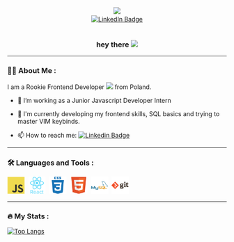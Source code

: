 <div id="header" align="center">
  <img src="https://media.giphy.com/media/M9gbBd9nbDrOTu1Mqx/giphy.gif" width="100"/>

<div id="badges">
  <a href="https://www.linkedin.com/in/filip-bucholc/">
    <img src="https://img.shields.io/badge/LinkedIn-blue?style=for-the-badge&logo=linkedin&logoColor=white" alt="LinkedIn Badge"/>
  </a>
</div>

<img src="https://komarev.com/ghpvc/?username=fbrv01&style=flat-square&color=blue" alt="" class="center"/>

<h3>
  hey there
  <img src="https://media.giphy.com/media/hvRJCLFzcasrR4ia7z/giphy.gif" width="20px"/>
</h3>

 </div>
 
 ---
 
 ### :man_technologist: About Me :
 
 I am a Rookie Frontend Developer <img src="https://media.giphy.com/media/WUlplcMpOCEmTGBtBW/giphy.gif" width="30"> from Poland.
 
 - :telescope: I’m working as a Junior Javascript Developer Intern

- :seedling: I'm currently developing my frontend skills, SQL basics and trying to master VIM keybinds.

- :mailbox: How to reach me: [![Linkedin Badge](https://img.shields.io/badge/-fbucholc-blue?style=flat&logo=Linkedin&logoColor=white)](https://www.linkedin.com/in/filip-bucholc/)

---

### :hammer_and_wrench: Languages and Tools :
<div>
    <img src="https://github.com/devicons/devicon/blob/master/icons/javascript/javascript-original.svg" title="JavaScript" alt="JavaScript" width="40" height="40"/>&nbsp;
  <img src="https://github.com/devicons/devicon/blob/master/icons/react/react-original-wordmark.svg" title="React" alt="React" width="40" height="40"/>&nbsp;
  <img src="https://github.com/devicons/devicon/blob/master/icons/css3/css3-plain-wordmark.svg"  title="CSS3" alt="CSS" width="40" height="40"/>&nbsp;
  <img src="https://github.com/devicons/devicon/blob/master/icons/html5/html5-original.svg" title="HTML5" alt="HTML" width="40" height="40"/>&nbsp;
  <img src="https://github.com/devicons/devicon/blob/master/icons/mysql/mysql-original-wordmark.svg" title="MySQL"  alt="MySQL" width="40" height="40"/>&nbsp;
  <img src="https://github.com/devicons/devicon/blob/master/icons/git/git-original-wordmark.svg" title="Git" **alt="Git" width="40" height="40"/>
</div>

---

### :fire: My Stats :
[![Top Langs](https://github-readme-stats.vercel.app/api/top-langs/?username=fbrv01&layout=compact&theme=vision-friendly-dark)](https://github.com/anuraghazra/github-readme-stats)
